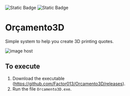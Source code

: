 <img alt="Static Badge" src="https://img.shields.io/badge/.NetDesktop%20-%20grey?label=C%23&labelColor=purple">     <img alt="Static Badge" src="https://img.shields.io/badge/1.0.0%20-%20grey?label=Version&labelColor=blue">
# Orçamento3D

Simple system to help you create 3D printing quotes.

<img src="https://images2.imgbox.com/3b/d7/nQF4zlnf_o.jpeg" alt="image host"/>

## To execute

1. Download the executable (https://github.com/Factor013/Orcamento3D/releases).
3. Run the file `Orcamento3D.exe`.
